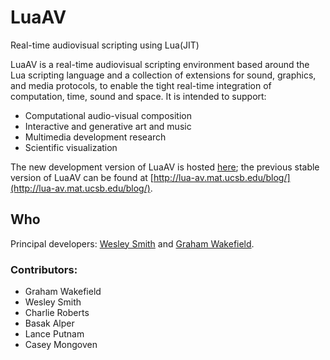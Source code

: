 # LuaAV

Real-time audiovisual scripting using Lua(JIT)

LuaAV is a real-time audiovisual scripting environment based around the Lua scripting language and a collection of extensions for sound, graphics, and media protocols, to enable the tight real-time integration of computation, time, sound and space. It is intended to support:

- Computational audio-visual composition
- Interactive and generative art and music
- Multimedia development research
- Scientific visualization

The new development version of LuaAV is hosted [here](https://github.com/LuaAV/AV); the previous stable version of LuaAV can be found at [http://lua-av.mat.ucsb.edu/blog/](http://lua-av.mat.ucsb.edu/blog/).

## Who

Principal developers: [Wesley Smith](http://moniker.name/worldmaking/) and [Graham Wakefield](www.grahamwakefield.net).

### Contributors:

- Graham Wakefield
- Wesley Smith
- Charlie Roberts
- Basak Alper
- Lance Putnam
- Casey Mongoven